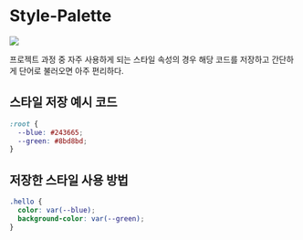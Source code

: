 # Style-Palette

<img src="https://img.shields.io/badge/CSS-0080B9?style=flat&logo=CSS3&logoColor=white"/>

프로젝트 과정 중 자주 사용하게 되는 스타일 속성의 경우 해당 코드를 저장하고 간단하게 단어로 불러오면 아주 편리하다.

## 스타일 저장 예시 코드

```css
:root {
  --blue: #243665;
  --green: #8bd8bd;
}
```

## 저장한 스타일 사용 방법

```css
.hello {
  color: var(--blue);
  background-color: var(--green);
}
```
